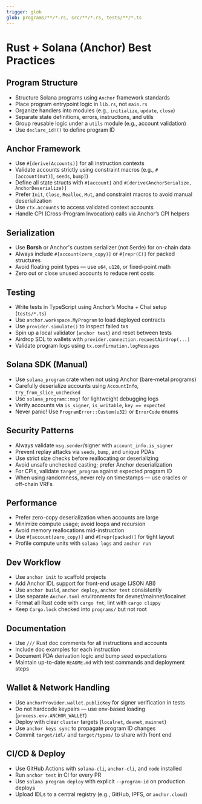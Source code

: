 ```yaml
---
trigger: glob
glob: programs/**/*.rs, src/**/*.rs, tests/**/*.ts
---
```


# Rust + Solana (Anchor) Best Practices

## Program Structure
- Structure Solana programs using `Anchor` framework standards
- Place program entrypoint logic in `lib.rs`, not `main.rs`
- Organize handlers into modules (e.g., `initialize`, `update`, `close`)
- Separate state definitions, errors, instructions, and utils
- Group reusable logic under a `utils` module (e.g., account validation)
- Use `declare_id!()` to define program ID

## Anchor Framework
- Use `#[derive(Accounts)]` for all instruction contexts
- Validate accounts strictly using constraint macros (e.g., `#[account(mut)]`, `seeds`, `bump]`)
- Define all state structs with `#[account]` and `#[derive(AnchorSerialize, AnchorDeserialize)]`
- Prefer `Init`, `Close`, `Realloc`, `Mut`, and constraint macros to avoid manual deserialization
- Use `ctx.accounts` to access validated context accounts
- Handle CPI (Cross-Program Invocation) calls via Anchor’s CPI helpers

## Serialization
- Use **Borsh** or Anchor's custom serializer (not Serde) for on-chain data
- Always include `#[account(zero_copy)]` or `#[repr(C)]` for packed structures
- Avoid floating point types — use `u64`, `u128`, or fixed-point math
- Zero out or close unused accounts to reduce rent costs

## Testing
- Write tests in TypeScript using Anchor’s Mocha + Chai setup (`tests/*.ts`)
- Use `anchor.workspace.MyProgram` to load deployed contracts
- Use `provider.simulate()` to inspect failed txs
- Spin up a local validator (`anchor test`) and reset between tests
- Airdrop SOL to wallets with `provider.connection.requestAirdrop(...)`
- Validate program logs using `tx.confirmation.logMessages`

## Solana SDK (Manual)
- Use `solana_program` crate when not using Anchor (bare-metal programs)
- Carefully deserialize accounts using `AccountInfo`, `try_from_slice_unchecked`
- Use `solana_program::msg!` for lightweight debugging logs
- Verify accounts via `is_signer`, `is_writable`, `key == expected`
- Never panic! Use `ProgramError::Custom(u32)` or `ErrorCode` enums

## Security Patterns
- Always validate `msg.sender`/signer with `account_info.is_signer`
- Prevent replay attacks via `seeds`, `bump`, and unique PDAs
- Use strict size checks before reallocating or deserializing
- Avoid unsafe unchecked casting; prefer Anchor deserialization
- For CPIs, validate `target_program` against expected program ID
- When using randomness, never rely on timestamps — use oracles or off-chain VRFs

## Performance
- Prefer zero-copy deserialization when accounts are large
- Minimize compute usage; avoid loops and recursion
- Avoid memory reallocations mid-instruction
- Use `#[account(zero_copy)]` and `#[repr(packed)]` for tight layout
- Profile compute units with `solana logs` and `anchor run`

## Dev Workflow
- Use `anchor init` to scaffold projects
- Add Anchor IDL support for front-end usage (JSON ABI)
- Use `anchor build`, `anchor deploy`, `anchor test` consistently
- Use separate `Anchor.toml` environments for devnet/mainnet/localnet
- Format all Rust code with `cargo fmt`, lint with `cargo clippy`
- Keep `Cargo.lock` checked into `programs/` but not root

## Documentation
- Use `///` Rust doc comments for all instructions and accounts
- Include doc examples for each instruction
- Document PDA derivation logic and bump seed expectations
- Maintain up-to-date `README.md` with test commands and deployment steps

## Wallet & Network Handling
- Use `anchorProvider.wallet.publicKey` for signer verification in tests
- Do not hardcode keypairs — use env-based loading (`process.env.ANCHOR_WALLET`)
- Deploy with clear `cluster` targets (`localnet`, `devnet`, `mainnet`)
- Use `anchor keys sync` to propagate program ID changes
- Commit `target/idl/` and `target/types/` to share with front end

## CI/CD & Deploy
- Use GitHub Actions with `solana-cli`, `anchor-cli`, and `node` installed
- Run `anchor test` in CI for every PR
- Use `solana program deploy` with explicit `--program-id` on production deploys
- Upload IDLs to a central registry (e.g., GitHub, IPFS, or `anchor.cloud`)